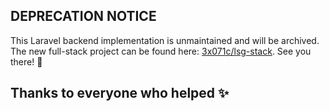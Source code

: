 ## DEPRECATION NOTICE

This Laravel backend implementation is unmaintained and will be archived. The new full-stack project can be found here: [3x071c/lsg-stack](https://github.com/3x071c/lsg-stack). See you there! 👋

## Thanks to everyone who helped ✨

